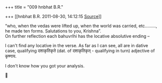 +++
title = "009 hnbhat B.R."

+++
[[hnbhat B.R.	2011-08-30, 14:12:15 [Source](https://groups.google.com/g/samskrita/c/eXB3W_E-zIk)]]



“who, when the vedas were lifted up, when the world was carried, etc........., he made ten forms. Salutations to you, Krishna”.  
On further reflection each bahuvrIhi has the locative absolutive ending –   
  

I can't find any locative in the verse. As far as I can see, all are in dative case, qualifying दशाकृतिकृते (dat. of दशाकृतिकृत् - qualifying in turn) adjective of कृष्णाय.  
  

I don't know how you got your analysis.



